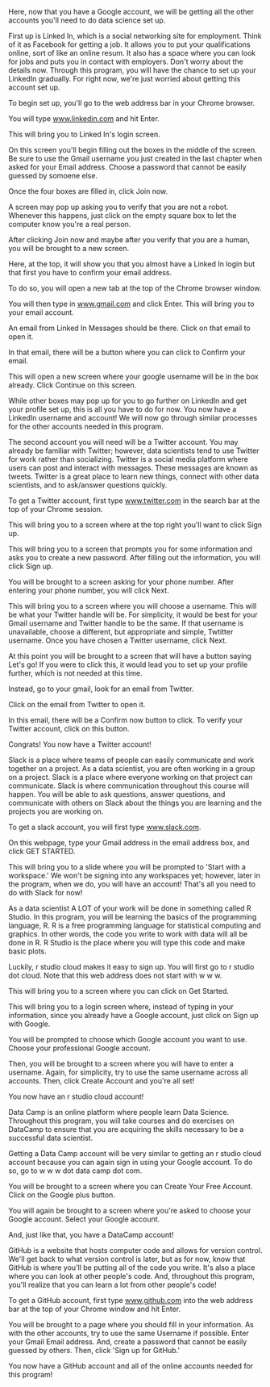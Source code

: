 Here, now that you have a Google account, we will be getting all the other accounts you'll need to do data science set up. 

First up is Linked In, which is a social networking site for employment. Think of it as Facebook for getting a job. It allows you to put your qualifications online, sort of like an online resum. It also has a space where you can look for jobs and puts you in contact with employers. Don't worry about the details now. Through this program, you will have the chance to set up your LinkedIn gradually. For right now, we're just worried about getting this account set up. 

To begin set up, you'll go to the web address bar in your Chrome browser. 

You will type www.linkedin.com and hit Enter. 

This will bring you to Linked In's login screen. 

On this screen you'll begin filling out the boxes in the middle of the screen. Be sure to use the Gmail username you just created in the last chapter when asked for your Email address. Choose a password that cannot be easily guessed by somoene else. 

Once the four boxes are filled in, click Join now.

A screen may pop up asking you to verify that you are not a robot. Whenever this happens, just click on the empty square box to let the computer know you're a real person.

After clicking Join now and maybe after you verify that you are a human, you will be brought to a new screen. 

Here, at the top, it will show you that you almost have a Linked In login but that first you have to confirm your email address.

To do so, you will open a new tab at the top of the Chrome browser window. 

You will then type in www.gmail.com and click Enter. This will bring you to your email account. 

An email from Linked In Messages should be there. Click on that email to open it.

In that email, there will be a button where you can click to Confirm your email. 

This will open a new screen where your google username will be in the box already. Click Continue on this screen. 

While other boxes may pop up for you to go further on LinkedIn and get your profile set up, this is all you have to do for now. You now have a LinkedIn username and account! We will now go through similar processes for the other accounts needed in this program.

The second account you will need will be a Twitter account. You may already be familiar with Twitter; however, data scientists tend to use Twitter for work rather than socializing. Twitter is a social media platform where users can post and interact with messages. These messages are known as tweets. Twitter is a great place to learn new things, connect with other data scientists, and to ask/answer questions quickly.

To get a Twitter account, first type www.twitter.com in the search bar at the top of your Chrome session. 

This will bring you to a screen where at the top right you'll want to click Sign up. 

This will bring you to a screen that prompts you for some information and asks you to create a new password. After filling out the information, you will click Sign up.

You will be brought to a screen asking for your phone number. After entering your phone number, you will click Next. 

This will bring you to a screen where you will choose a username. This will be what your Twitter handle will be. For simplicity, it would be best for your Gmail username and Twitter handle to be the same. If that username is unavailable, choose a different, but appropriate and simple, Twtitter username. Once you have chosen a Twitter username, click Next.

At this point you will be brought to a screen that will have a button saying Let's go! If you were to click this, it would lead you to set up your profile further, which is not needed at this time. 

Instead, go to your gmail, look for an email from Twitter.

Click on the email from Twitter to open it. 

In this email, there will be a Confirm now button to click. To verify your Twitter account, click on this button. 

Congrats! You now have a Twitter account!

Slack is a place where teams of people can easily communicate and work together on a project. As a data scientist, you are often working in a group on a project. Slack is a place where everyone working on that project can communicate. Slack is where communication throughout this course will happen. You will be able to ask questions, answer questions, and communicate with others on Slack about the things you are learning and the projects you are working on.

To get a slack account, you will first type www.slack.com. 

On this webpage, type your Gmail address in the email address box, and click GET STARTED.

This will bring you to a slide where you will be prompted to 'Start with a workspace.' We won't be signing into any workspaces yet; however, later in the program, when we do, you will have an account! That's all you need to do with Slack for now!

As a data scientist A LOT of your work will be done in something called R Studio. In this program, you will be learning the basics of the programming language, R. R is a free programming language for statistical computing and graphics. In other words, the code you write to work with data will all be done in R. R Studio is the place where you will type this code and make basic plots.

Luckily, r studio cloud makes it easy to sign up. You will first go to r studio dot cloud. Note that this web address does not start with w w w.

This will bring you to a screen where you can click on Get Started.

This will bring you to a login screen where, instead of typing in your information, since you already have a Google account, just click on Sign up with Google. 

You will be prompted to choose which Google account you want to use. Choose your professional Google account. 

Then, you will be brought to a screen where you will have to enter a username. Again, for simplicity, try to use the same username across all accounts. Then, click Create Account and you're all set! 

You now have an r studio cloud account!

Data Camp is an online platform where people learn Data Science. Throughout this program, you will take courses and do exercises on DataCamp to ensure that you are acquiring the skills necessary to be a successful data scientist.

Getting a Data Camp account will be very similar to getting an r studio cloud account because you can again sign in using your Google account. To do so, go to w w w dot data camp dot com. 

You will be brought to a screen where you can Create Your Free Account. Click on the Google plus button. 

You will again be brought to a screen where you're asked to choose your Google account. Select your Google account. 

And, just like that, you have a DataCamp account! 

GitHub is a website that hosts computer code and allows for version control. We'll get back to what version control is later, but as for now, know that GitHub is where you'll be putting all of the code you write. It's also a place where you can look at other people's code. And, throughout this program, you'll realize that you can learn a lot from other people's code!

To get a GitHub account, first type www.github.com into the web address bar at the top of your Chrome window and hit Enter. 

You will be brought to a page where you should fill in your information. As with the other accounts, try to use the same Username if possible. Enter your Gmail Email address. And, create a password that cannot be easily guessed by others. Then, click 'Sign up for GitHub.'

You now have a GitHub account and all of the online accounts needed for this program!